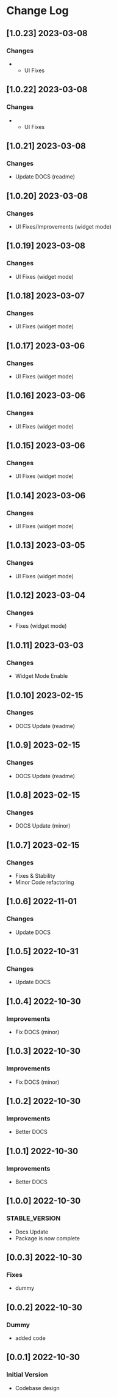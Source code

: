 # Change Log

## [1.0.23] 2023-03-08
### Changes

- - UI Fixes

## [1.0.22] 2023-03-08
### Changes

- - UI Fixes

## [1.0.21] 2023-03-08
### Changes

- Update DOCS (readme)

## [1.0.20] 2023-03-08
### Changes

- UI Fixes/Improvements (widget mode)

## [1.0.19] 2023-03-08
### Changes

- UI Fixes (widget mode)

## [1.0.18] 2023-03-07
### Changes

- UI Fixes (widget mode)

## [1.0.17] 2023-03-06
### Changes

- UI Fixes (widget mode)

## [1.0.16] 2023-03-06
### Changes

- UI Fixes (widget mode)

## [1.0.15] 2023-03-06
### Changes

- UI Fixes (widget mode)

## [1.0.14] 2023-03-06
### Changes

- UI Fixes (widget mode)

## [1.0.13] 2023-03-05
### Changes

- UI Fixes (widget mode)

## [1.0.12] 2023-03-04
### Changes

- Fixes (widget mode)

## [1.0.11] 2023-03-03
### Changes

- Widget Mode Enable

## [1.0.10] 2023-02-15
### Changes

- DOCS Update (readme)

## [1.0.9] 2023-02-15
### Changes

- DOCS Update (readme)

## [1.0.8] 2023-02-15
### Changes

- DOCS Update (minor)

## [1.0.7] 2023-02-15
### Changes

- Fixes & Stability
- Minor Code refactoring

## [1.0.6] 2022-11-01
### Changes

- Update DOCS

## [1.0.5] 2022-10-31
### Changes

- Update DOCS

## [1.0.4] 2022-10-30
### Improvements

- Fix DOCS (minor)

## [1.0.3] 2022-10-30
### Improvements

- Fix DOCS (minor)

## [1.0.2] 2022-10-30
### Improvements

- Better DOCS 

## [1.0.1] 2022-10-30
### Improvements

- Better DOCS 

## [1.0.0] 2022-10-30
### STABLE_VERSION

- Docs Update
- Package is now complete

## [0.0.3] 2022-10-30
### Fixes

- dummy

## [0.0.2] 2022-10-30
### Dummy

- added code

## [0.0.1] 2022-10-30
### Initial Version

- Codebase design
